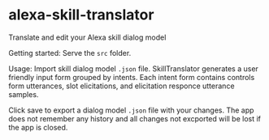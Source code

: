 # alexa-skill-translator
Translate and edit your Alexa skill dialog model

Getting started:
Serve the `src` folder.

Usage:
Import skill dialog model `.json` file.
SkillTranslator generates a user friendly input form grouped by intents.
Each intent form contains controls form utterances, slot elicitations, and elicitation responce utterance samples.

Click save to export a dialog model `.json` file with your changes. The app does not remember any history and all changes not excported will be lost if the app is closed.
